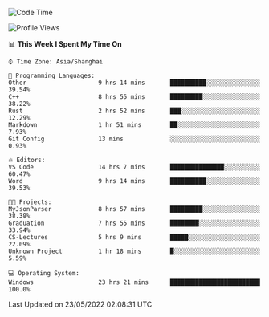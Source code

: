 <!--START_SECTION:waka-->
![Code Time](http://img.shields.io/badge/Code%20Time-43%20hrs%202%20mins-blue)

![Profile Views](http://img.shields.io/badge/Profile%20Views-81-blue)

📊 **This Week I Spent My Time On** 

```text
⌚︎ Time Zone: Asia/Shanghai

💬 Programming Languages: 
Other                    9 hrs 14 mins       ██████████░░░░░░░░░░░░░░░   39.54% 
C++                      8 hrs 55 mins       █████████░░░░░░░░░░░░░░░░   38.22% 
Rust                     2 hrs 52 mins       ███░░░░░░░░░░░░░░░░░░░░░░   12.29% 
Markdown                 1 hr 51 mins        ██░░░░░░░░░░░░░░░░░░░░░░░   7.93% 
Git Config               13 mins             ░░░░░░░░░░░░░░░░░░░░░░░░░   0.93%

🔥 Editors: 
VS Code                  14 hrs 7 mins       ███████████████░░░░░░░░░░   60.47% 
Word                     9 hrs 14 mins       ██████████░░░░░░░░░░░░░░░   39.53%

🐱‍💻 Projects: 
MyJsonParser             8 hrs 57 mins       █████████░░░░░░░░░░░░░░░░   38.38% 
Graduation               7 hrs 55 mins       ████████░░░░░░░░░░░░░░░░░   33.94% 
CS-Lectures              5 hrs 9 mins        █████░░░░░░░░░░░░░░░░░░░░   22.09% 
Unknown Project          1 hr 18 mins        █░░░░░░░░░░░░░░░░░░░░░░░░   5.59%

💻 Operating System: 
Windows                  23 hrs 21 mins      █████████████████████████   100.0%

```


 Last Updated on 23/05/2022 02:08:31 UTC
<!--END_SECTION:waka-->